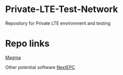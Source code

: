 # Private-LTE-Test-Network
Repository for Private LTE environment and testing

# Repo links



[Magma](https://facebookincubator.github.io/magma/docs/basics/introduction)



Other potential software
[NextEPC](https://github.com/nextepc/nextepc)
